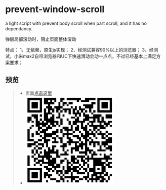 # prevent-window-scroll

a light script with prevent body scroll when part scroll, and it has no dependancy.

弹层局部滚动时，阻止页面整体滚动

特点：
1、无依赖，原生js实现；
2、经测试兼容90%以上的浏览器；
3、经测试，小米max2自带浏览器和UC下快速滑动会动一点点，不过已经基本上满足方案要求；

## 预览
> * 页面[点击这里](https://yangyuji.github.io/prevent-window-scroll/demo.html)
> * ![扫描二维码](https://github.com/yangyuji/prevent-window-scroll/blob/master/qrcode.png)